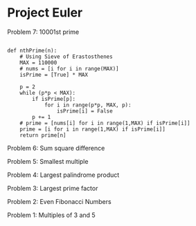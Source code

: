 # Project Euler

Problem 7: 10001st prime

```

def nthPrime(n):
    # Using Sieve of Erastosthenes
    MAX = 110000
    # nums = [i for i in range(MAX)]
    isPrime = [True] * MAX

    p = 2
    while (p*p < MAX):
        if isPrime[p]:
            for i in range(p*p, MAX, p):
                isPrime[i] = False
        p += 1
    # prime = [nums[i] for i in range(1,MAX) if isPrime[i]]
    prime = [i for i in range(1,MAX) if isPrime[i]]
    return prime[n]

```

Problem 6: Sum square difference

Problem 5: Smallest multiple

Problem 4: Largest palindrome product

Problem 3: Largest prime factor

Problem 2: Even Fibonacci Numbers

Problem 1: Multiples of 3 and 5
